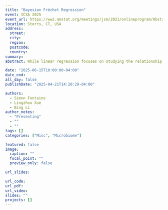 ```yaml
---
title: "Bayesian Fréchet Regression"
event: ICSA 2025
event_url: https://ww2.amstat.org/meetings/jsm/2021/onlineprogram/AbstractDetails.cfm?abstractid=318894 
location: Storrs, CT, USA
address:
  street:
  city:
  region:
  postcode:
  country: 
summary: 
abstract: While linear regression focuses on studying the relationship between a set of covariates and a real-valued response, Fréchet regression addresses more complex responses, with the sole assumption that observations can be compared using a metric. Examples of such metric space-valued responses include correlation matrices, distributions, graphs, trees, spherical data, and many others. In this work, we propose a Bayesian approach to Fréchet regression, allowing practitioners to incorporate prior knowledge into the regression process. One of the main challenges is that Fréchet regression does not directly describe a model nor does it involve parameters, making prior specification non-trivial. By drawing inspiration from Bayesian linear regression and importance weighting, we can overcome these challenges and provide a practical and tractable solution.

date: "2025-06-15T10:00:00-04:00"
date_end:  
all_day: false
publishDate: "2025-04-21T14:20:29-04:00"

authors: 
  - Simon Fontaine
  - Lingzhou Xue
  - Bing Li
author_notes:
  - "Presenting"
  - ""
  - ""
tags: []
categories: ["Misc", "Microbiome"]

featured: false
image:
  caption: ""
  focal_point: ""
  preview_only: false

url_slides: 

url_code:
url_pdf:
url_video:
slides: ""
projects: []
---
```


